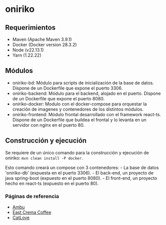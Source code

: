 # oniriko

## Requerimientos
  - Maven (Apache Maven 3.9.1)
  - Docker (Docker version 28.3.2)
  - Node (v22.13.1)
  - Yarn (1.22.22)

## Módulos
  - oniriko-bd: Módulo para scripts de inicialización de la base de datos. Dispone de un Dockerfile que expone el puerto 3306.
  - oniriko-backend: Módulo para el backend, alojado en el puerto. Dispone de un Dockerfile que expone el puerto 8080.
  - oniriko-docker: Modulo con el docker-compose para orquestar la creación de imagenes y contenedores de los distintos módulos.
  - oniriko-frontend: Módulo frontal desarrollado con el framework react-ts. Dispone de un Dockerfile que buildea el frontal y lo levanta en un servidor con nginx en el puerto 80.
## Construcción y ejecución

Se requiere de un único comando para la construcción y ejecución de oniriko: `mvn clean install -P docker`. 

Esto comando creará un compose con 3 contenedores:
    - La base de datos 'oniriko-db' (expuesta en el puerto 3306).
    - El back-end, un proyecto de java spring-boot (expuesto en el puerto 8080).
    - El front-end, un proyecto hecho en react-ts (expuesto en el puerto 80).
    

### Páginas de referencia
  - [Ambu](https://ambu.coffee)
  - [East Crema Coffee](https://eastcrema.com/pages/suscripciones)
  - [CatLove](https://catlovecoffee.com)
